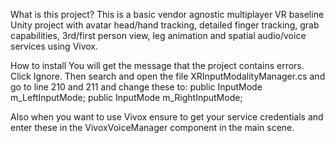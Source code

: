 What is this project?
This is a basic vendor agnostic multiplayer VR baseline Unity project with avatar head/hand tracking, detailed finger tracking, grab capabilities, 3rd/first person view, leg animation and spatial audio/voice services using Vivox.

How to install
You will get the message that the project contains errors. Click Ignore. Then search and open the file XRInputModalityManager.cs and go to line 210 and 211 and change these to:
        public InputMode m_LeftInputMode;
        public InputMode m_RightInputMode;

Also when you want to use Vivox ensure to get your service credentials and enter these in the VivoxVoiceManager component in the main scene.
